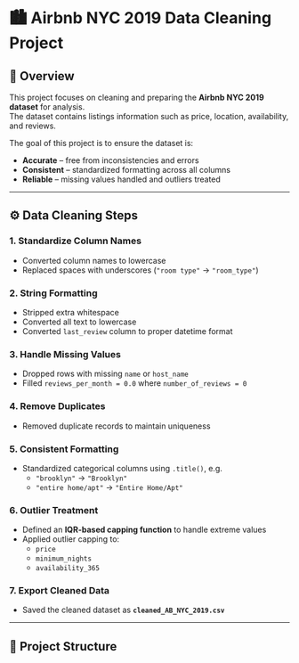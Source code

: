 # 🏙️ Airbnb NYC 2019 Data Cleaning Project

## 📌 Overview
This project focuses on cleaning and preparing the **Airbnb NYC 2019 dataset** for analysis.  
The dataset contains listings information such as price, location, availability, and reviews.  

The goal of this project is to ensure the dataset is:
- **Accurate** – free from inconsistencies and errors  
- **Consistent** – standardized formatting across all columns  
- **Reliable** – missing values handled and outliers treated  

---

## ⚙️ Data Cleaning Steps

### 1. Standardize Column Names
- Converted column names to lowercase  
- Replaced spaces with underscores (`"room type"` → `"room_type"`)  

### 2. String Formatting
- Stripped extra whitespace  
- Converted all text to lowercase  
- Converted `last_review` column to proper datetime format  

### 3. Handle Missing Values
- Dropped rows with missing `name` or `host_name`  
- Filled `reviews_per_month = 0.0` where `number_of_reviews = 0`  

### 4. Remove Duplicates
- Removed duplicate records to maintain uniqueness  

### 5. Consistent Formatting
- Standardized categorical columns using `.title()`, e.g.  
  - `"brooklyn"` → `"Brooklyn"`  
  - `"entire home/apt"` → `"Entire Home/Apt"`  

### 6. Outlier Treatment
- Defined an **IQR-based capping function** to handle extreme values  
- Applied outlier capping to:
  - `price`  
  - `minimum_nights`  
  - `availability_365`  

### 7. Export Cleaned Data
- Saved the cleaned dataset as **`cleaned_AB_NYC_2019.csv`**

---

## 📂 Project Structure
